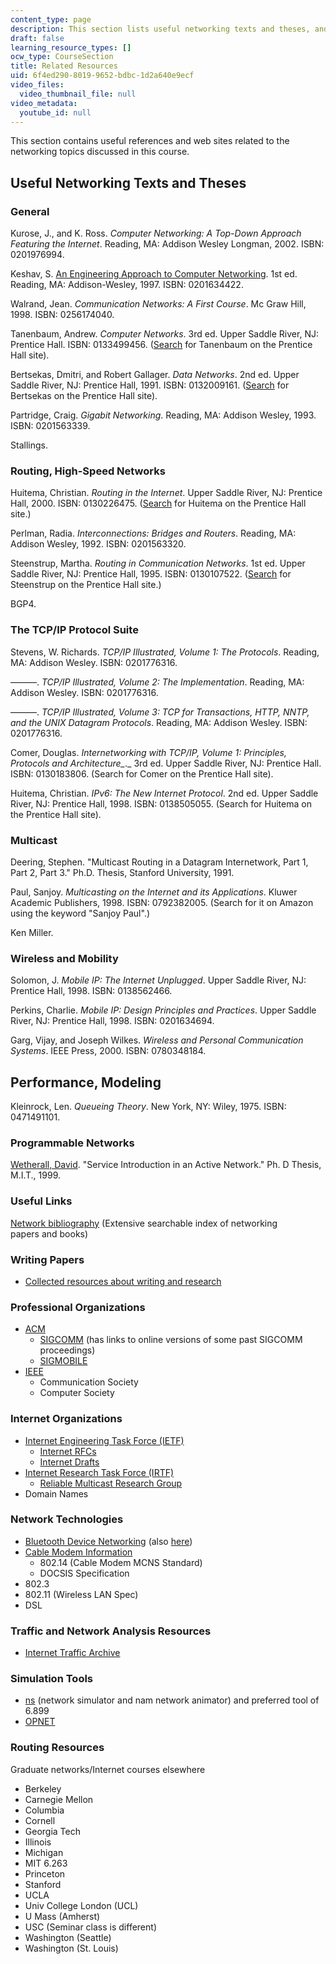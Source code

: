 ```yaml
---
content_type: page
description: This section lists useful networking texts and theses, and useful links.
draft: false
learning_resource_types: []
ocw_type: CourseSection
title: Related Resources
uid: 6f4ed290-8019-9652-bdbc-1d2a640e9ecf
video_files:
  video_thumbnail_file: null
video_metadata:
  youtube_id: null
---
```

This section contains useful references and web sites related to the networking topics discussed in this course.

## Useful Networking Texts and Theses

### General

Kurose, J., and K. Ross. *Computer Networking: A Top-Down Approach Featuring the Internet*. Reading, MA: Addison Wesley Longman, 2002. ISBN: 0201976994. 

Keshav, S. [An Engineering Approach to Computer Networking](http://www.cs.cornell.edu/home/skeshav/book/slides/). 1st ed. Reading, MA: Addison-Wesley, 1997. ISBN: 0201634422.

Walrand, Jean. *Communication Networks: A First Course*. Mc Graw Hill, 1998. ISBN: 0256174040.

Tanenbaum, Andrew. *Computer Networks*. 3rd ed. Upper Saddle River, NJ: Prentice Hall. ISBN: 0133499456. ([Search](https://csc-knu.github.io/sys-prog/books/Andrew%20S.%20Tanenbaum%20-%20Computer%20Networks.pdf) for Tanenbaum on the Prentice Hall site).

Bertsekas, Dmitri, and Robert Gallager. *Data Networks*. 2nd ed. Upper Saddle River, NJ: Prentice Hall, 1991. ISBN: 0132009161. ([Search](http://vig.prenhall.com/search) for Bertsekas on the Prentice Hall site).

Partridge, Craig. *Gigabit Networking*. Reading, MA: Addison Wesley, 1993. ISBN: 0201563339.

Stallings.

### Routing, High-Speed Networks

Huitema, Christian. *Routing in the Internet*. Upper Saddle River, NJ: Prentice Hall, 2000. ISBN: 0130226475. ([Search](http://vig.prenhall.com/search) for Huitema on the Prentice Hall site.)

Perlman, Radia. *Interconnections: Bridges and Routers*. Reading, MA: Addison Wesley, 1992. ISBN: 0201563320.

Steenstrup, Martha. *Routing in Communication Networks*. 1st ed. Upper Saddle River, NJ: Prentice Hall, 1995. ISBN: 0130107522. ([Search](http://vig.prenhall.com/search) for Steenstrup on the Prentice Hall site.)

BGP4.

### The TCP/IP Protocol Suite

Stevens, W. Richards. *TCP/IP Illustrated, Volume 1: The Protocols*. Reading, MA: Addison Wesley. ISBN: 0201776316.

———. *TCP/IP Illustrated, Volume 2: The Implementation*. Reading, MA: Addison Wesley. ISBN: 0201776316.

———. *TCP/IP Illustrated, Volume 3: TCP for Transactions, HTTP, NNTP, and the UNIX Datagram Protocols*. Reading, MA: Addison Wesley. ISBN: 0201776316.

Comer, Douglas. *Internetworking with TCP/IP, Volume 1: Principles, Protocols and Architecture\_*.\_ 3rd ed. Upper Saddle River, NJ: Prentice Hall. ISBN: 0130183806. (Search for Comer on the Prentice Hall site).

Huitema, Christian. *IPv6: The New Internet Protocol*. 2nd ed. Upper Saddle River, NJ: Prentice Hall, 1998. ISBN: 0138505055. (Search for Huitema on the Prentice Hall site).

### Multicast

Deering, Stephen. "Multicast Routing in a Datagram Internetwork, Part 1, Part 2, Part 3." Ph.D. Thesis, Stanford University, 1991.

Paul, Sanjoy. *Multicasting on the Internet and its Applications*. Kluwer Academic Publishers, 1998. ISBN: 0792382005. (Search for it on Amazon using the keyword "Sanjoy Paul".)

Ken Miller.

### Wireless and Mobility

Solomon, J. *Mobile IP: The Internet Unplugged*. Upper Saddle River, NJ: Prentice Hall, 1998. ISBN: 0138562466.

Perkins, Charlie. *Mobile IP: Design Principles and Practices*. Upper Saddle River, NJ: Prentice Hall, 1998. ISBN: 0201634694.

Garg, Vijay, and Joseph Wilkes. *Wireless and Personal Communication Systems*. IEEE Press, 2000. ISBN: 0780348184.

## Performance, Modeling

Kleinrock, Len. *Queueing Theory*. New York, NY: Wiley, 1975. ISBN: 0471491101.

### Programmable Networks

[Wetherall, David](https://research.com/u/david-wetherall). "Service Introduction in an Active Network." Ph. D Thesis, M.I.T., 1999.

### Useful Links

[Network bibliography](http://www.cs.columbia.edu/~hgs/netbib/) (Extensive searchable index of networking papers and books)

### Writing Papers

- [Collected resources about writing and research](http://www-2.cs.cmu.edu/afs/cs.cmu.edu/user/mleone/web/how-to.html)

### Professional Organizations

- [ACM](http://www.acm.org/)
    - [SIGCOMM](http://www.acm.org/sigcomm/) (has links to online versions of some past SIGCOMM proceedings)
    - [SIGMOBILE](http://www.acm.org/sigmobile/)
- [IEEE](http://www.ieee.org/portal/index.jsp)
    - Communication Society
    - Computer Society

### Internet Organizations

- [Internet Engineering Task Force (IETF)](http://www.ietf.org/)
    - [Internet RFCs](http://www.ietf.org/rfc.html)
    - [Internet Drafts](http://www.ietf.org/ID.html)
- [Internet Research Task Force (IRTF)](http://www.irtf.org/)
    - [Reliable Multicast Research Group](http://irtf.org/concluded/rmrg)
- Domain Names

### Network Technologies

- [Bluetooth Device Networking](http://www.bluetooth.com/) (also [here](https://www.bluetooth.org/))
- [Cable Modem Information](http://www.cablelabs.com/)
    - 802.14 (Cable Modem MCNS Standard)
    - DOCSIS Specification
- 802.3
- 802.11 (Wireless LAN Spec)
- DSL

### Traffic and Network Analysis Resources

- [Internet Traffic Archive](http://ita.ee.lbl.gov/)

### Simulation Tools

- [ns](http://www.isi.edu/nsnam/ns/) (network simulator and nam network animator) and preferred tool of 6.899
- [OPNET](http://www.opnet.com/) 

### Routing Resources

Graduate networks/Internet courses elsewhere

- Berkeley
- Carnegie Mellon
- Columbia
- Cornell
- Georgia Tech
- Illinois
- Michigan
- MIT 6.263
- Princeton
- Stanford
- UCLA
- Univ College London (UCL)
- U Mass (Amherst)
- USC (Seminar class is different)
- Washington (Seattle)
- Washington (St. Louis)